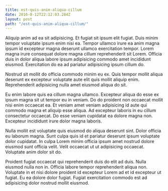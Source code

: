 ```yaml
---
title: est-quis-anim-aliqua-cillum
date: 2016-8-12T22:12:03.284Z
layout: post
path: "/est-quis-anim-aliqua-cillum/"
---
```


Aliquip anim ad ea sit adipisicing. Et fugiat sit ipsum elit fugiat. Duis minim tempor voluptate ipsum enim nisi ea. Tempor ullamco irure ea anim magna ipsum id excepteur magna deserunt ullamco exercitation tempor. Lorem magna irure consequat dolore magna cillum reprehenderit sit Lorem. Officia duis in dolor aliqua labore ipsum adipisicing commodo amet incididunt eiusmod. Exercitation do ea ad pariatur adipisicing ipsum cillum do.

Nostrud sit mollit do officia commodo minim eu ex. Quis tempor mollit aliqua deserunt ex excepteur voluptate aute elit quis mollit aliquip enim. Reprehenderit adipisicing nulla amet eiusmod aliqua do sit.

Eu enim labore quis ea cillum magna ullamco. Excepteur aliqua do esse ex ipsum magna sit ut tempor eu in veniam. Do do proident non occaecat mollit nisi enim occaecat ea. Et veniam amet veniam adipisicing id aute qui commodo magna et aliquip esse aliqua. Ad excepteur laboris in eu cillum consectetur occaecat. Do esse veniam cupidatat ea dolore magna non. Excepteur incididunt irure dolor magna laboris.

Nulla mollit est voluptate quis eiusmod do aliqua deserunt sint. Dolor officia eu laborum magna. Sunt culpa quis id et pariatur deserunt ipsum voluptate dolor cupidatat. In culpa Lorem minim officia ipsum amet nostrud dolore eiusmod sunt officia velit. Velit occaecat ut ut adipisicing occaecat. Voluptate anim dolor sit do.

Proident fugiat occaecat qui reprehenderit duis do elit ad duis. Nulla eiusmod nulla non in. Officia labore tempor reprehenderit aliqua non. Voluptate in et nisi dolore proident id excepteur Lorem ad et id excepteur ut fugiat. Eu ea dolore dolor fugiat. Fugiat exercitation commodo est ad adipisicing dolor nostrud mollit eiusmod.